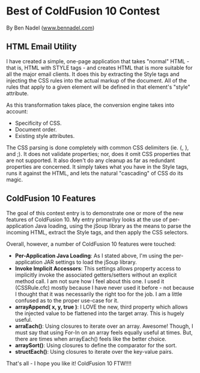 
# Best of ColdFusion 10 Contest

By Ben Nadel (www.bennadel.com)

## HTML Email Utility

I have created a simple, one-page application that takes "normal" HTML - that 
is, HTML with STYLE tags - and creates HTML that is more suitable for all the 
major email clients. It does this by extracting the Style tags and injecting 
the CSS rules into the actual markup of the document. All of the rules that 
apply to a given element will be defined in that element's "style" attribute.

As this transformation takes place, the conversion engine takes into account:

* Specificity of CSS.
* Document order.
* Existing style attributes.

The CSS parsing is done completely with common CSS delimiters (ie. {, }, and ;). 
It does not validate properties; nor, does it omit CSS properties that are not 
supported. It also doen't do any cleanup as far as redundant properties are 
concerned. It simply takes what you have in the Style tags, runs it against the
HTML, and lets the natural "cascading" of CSS do its magic.

## ColdFusion 10 Features

The goal of this contest entry is to demonstrate one or more of the new features 
of ColdFusion 10. My entry primarilyy looks at the use of per-application Java 
loading, using the jSoup library as the means to parse the incoming HTML, 
extract the Style tags, and then apply the CSS selectors.

Overall, however, a number of ColdFusion 10 features were touched:

* **Per-Application Java Loading**: As I stated above, I'm using the 
per-application JAR settings to load the jSoup library.
* **Invoke Implicit Accessors**: This settings allows property access to 
implicitly invoke the associated getters/setters without an explicit method
call. I am not sure how I feel about this one. I used it (CSSRule.cfc) mostly 
because I have never used it before - not because I thought that it was 
necessarily the right too for the job. I am a little confused as to the 
proper use-case for it.
* **arrayAppend( x, y, true )**: I LOVE the new, third property which allows 
the injected value to be flattened into the target array. This is hugely useful.
* **arraEach()**: Using closures to iterate over an array. Awesome! Though, I 
must say that using For-In on an array feels equally useful at times. But, 
there are times when arrayEach() feels like the better choice.
* **arraySort()**: Using closures to define the comparator for the sort.
* **structEach()**: Using closures to iterate over the key-value pairs.

That's all - I hope you like it! ColdFusion 10 FTW!!!!
